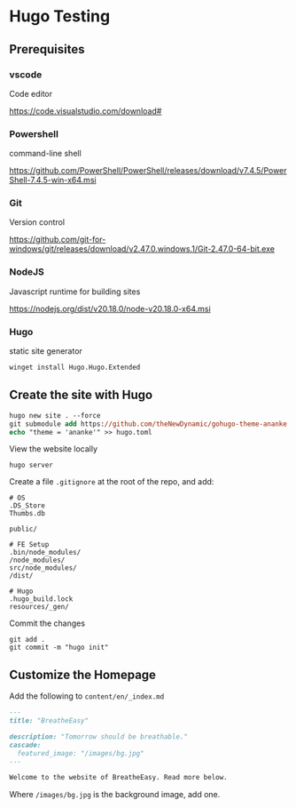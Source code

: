 # Hugo Testing

## Prerequisites

### vscode

Code editor

https://code.visualstudio.com/download#

### Powershell

command-line shell

https://github.com/PowerShell/PowerShell/releases/download/v7.4.5/PowerShell-7.4.5-win-x64.msi

### Git

Version control

https://github.com/git-for-windows/git/releases/download/v2.47.0.windows.1/Git-2.47.0-64-bit.exe

### NodeJS

Javascript runtime for building sites

https://nodejs.org/dist/v20.18.0/node-v20.18.0-x64.msi

<!-- ### Chocolatey

package manager for windows

```ps
Set-ExecutionPolicy Bypass -Scope Process -Force; [System.Net.ServicePointManager]::SecurityProtocol = [System.Net.ServicePointManager]::SecurityProtocol -bor 3072; iex ((New-Object System.Net.WebClient).DownloadString('https://community.chocolatey.org/install.ps1'))
``` -->

### Hugo

static site generator

```ps
winget install Hugo.Hugo.Extended
```

## Create the site with Hugo

```ps
hugo new site . --force
git submodule add https://github.com/theNewDynamic/gohugo-theme-ananke.git themes/ananke
echo "theme = 'ananke'" >> hugo.toml
```

View the website locally

```
hugo server
```

Create a file `.gitignore` at the root of the repo, and add:

```
# OS
.DS_Store
Thumbs.db

public/

# FE Setup
.bin/node_modules/
/node_modules/
src/node_modules/
/dist/

# Hugo
.hugo_build.lock
resources/_gen/
```

Commit the changes

```
git add .
git commit -m "hugo init"
```

## Customize the Homepage

Add the following to `content/en/_index.md`

```md
---
title: "BreatheEasy"

description: "Tomorrow should be breathable."
cascade:
  featured_image: "/images/bg.jpg"
---

Welcome to the website of BreatheEasy. Read more below.
```

Where `/images/bg.jpg` is the background image, add one.
